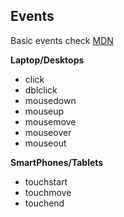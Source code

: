 ## Events  

Basic events check [MDN](https://developer.mozilla.org/en-US/docs/Web/Events)

**Laptop/Desktops**  

* click
* dblclick  
* mousedown  
* mouseup  
* mousemove  
* mouseover  
* mouseout  

**SmartPhones/Tablets**  

* touchstart
* touchmove  
* touchend  
